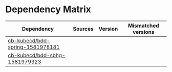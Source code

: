 # Dependency Matrix

Dependency | Sources | Version | Mismatched versions
---------- | ------- | ------- | -------------------
[cb-kubecd/bdd-spring-1581978181](https://github.com/cb-kubecd/bdd-spring-1581978181.git) |  | []() | 
[cb-kubecd/bdd-sbhg-1581979323](https://github.com/cb-kubecd/bdd-sbhg-1581979323.git) |  | []() | 
